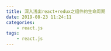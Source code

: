 ```yaml
---
title: 深入浅出react+redux之组件的生命周期
date: 2019-08-23 11:24:11
categories:
    - react.js
tags:
    - react.js
---
```

